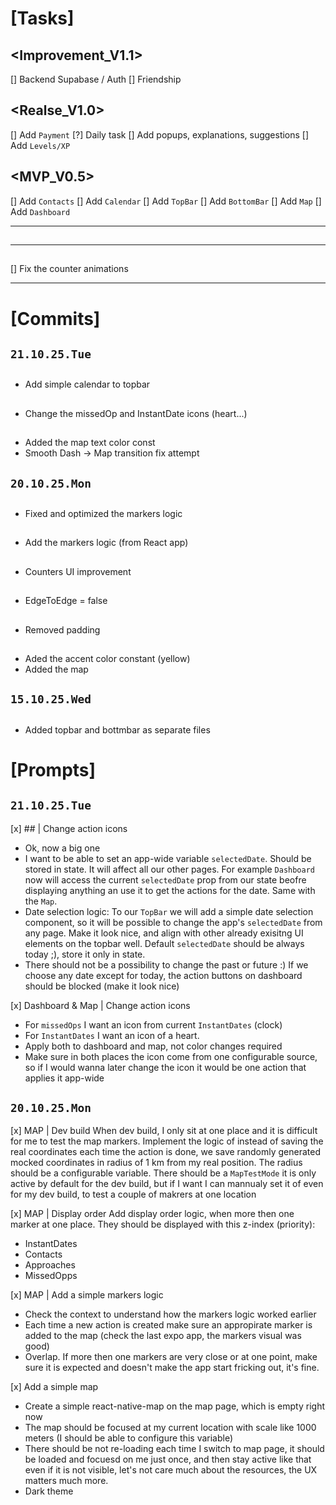# [Tasks]

## <Improvement_V1.1>
[] Backend Supabase / Auth
[] Friendship

## <Realse_V1.0>
[] Add `Payment`
[?] Daily task
[] Add popups, explanations, suggestions
[] Add `Levels/XP`

## <MVP_V0.5>
[] Add `Contacts`
[] Add `Calendar`
[] Add `TopBar`
[] Add `BottomBar`
[] Add `Map`
[] Add `Dashboard`

--- --- ---

## <TopBar>
## <BottomBar>
## <Contacts>
## <Map> 
## <Dashboard>
## <Calendar>

--- --- ---

## <Dashboard>
[] Fix the counter animations

--- --- ---

# [Commits]

## `21.10.25.Tue`

## <Calendar>
* Add simple calendar to topbar

## <Dashboard>
* Change the missedOp and InstantDate icons (heart...)

## <Map>
* Added the map text color const
* Smooth Dash -> Map transition fix attempt

## `20.10.25.Mon`

## <Map>
* Fixed and optimized the markers logic

## <Map>
* Add the markers logic (from React app)

## <Dashboard>
* Counters UI improvement

## <BottomNavBar>
* EdgeToEdge = false

## <BottomNavBar>
* Removed padding

## <TopProgressBar>
## <BottomNavBar>
## <Dashboard>
## <Map>
* Aded the accent color constant (yellow)
* Added the map

## `15.10.25.Wed`

## <Map>
* Added topbar and bottmbar as separate files

# [Prompts]

## <Map>

## `21.10.25.Tue`

[x] ## <Calendar> | Change action icons
* Ok, now a big one
* I want to be able to set an app-wide variable `selectedDate`. Should be stored in state. It will affect all our other pages. For example `Dashboard` now will access the current `selectedDate` prop from our state beofre displaying anything an use it to get the actions for the date. Same with the `Map`.
* Date selection logic: To our `TopBar` we will add a simple date selection component, so it will be possible to change the app's `selectedDate` from any page. Make it look nice, and align with other already exisitng UI elements on the topbar well. Default `selectedDate` should be always today ;), store it only in state.
* There should not be a possibility to change the past or future :) If we choose any date except for today, the action buttons on dashboard should be blocked (make it look nice)

[x] Dashboard & Map | Change action icons
* For `missedOps` I want an icon from current `InstantDates` (clock)
* For `InstantDates` I want an icon of a heart.
* Apply both to dashboard and map, not color changes required
* Make sure in both places the icon come from one configurable source, so if I would wanna later change the icon it would be one action that applies it app-wide

## `20.10.25.Mon`

[x] MAP | Dev build
When dev build, I only sit at one place and it is difficult for me to test the map markers. Implement the logic of instead of saving the real coordinates each time the action is done, we save randomly generated mocked coordinates in radius of 1 km from my real position. The radius should be a configurable variable. There should be a `MapTestMode` it is only active by default for the dev build, but if I want I can mannualy set it of even for my dev build, to test a couple of makrers at one location

[x] MAP | Display order
Add display order logic, when more then one marker at one place. They should be displayed with this z-index (priority):
- InstantDates
- Contacts
- Approaches
- MissedOpps

[x] MAP | Add a simple markers logic
* Check the context to understand how the markers logic worked earlier
* Each time a new action is created make sure an appropirate marker is added to the map (check the last expo app, the markers visual was good)
* Overlap. If more then one markers are very close or at one point, make sure it is expected and doesn't make the app start fricking out, it's fine.

[x] Add a simple map
* Create a simple react-native-map on the map page, which is empty right now
* The map should be focused at my current location with scale like 1000 meters (I should be able to configure this variable)
* There should be not re-loading each time I switch to map page, it should be loaded and focuesd on me just once, and then stay active like that even if it is not visible, let's not care much about the resources, the UX matters much more.
* Dark theme